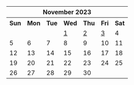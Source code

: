 <table align="center" border="0" cellpadding="0" cellspacing="0" class="month">
 <tr>
  <th class="month" colspan="7">
   November 2023
  </th>
 </tr>
 <tr>
  <th class="sun">
   Sun
  </th>
  <th class="mon">
   Mon
  </th>
  <th class="tue">
   Tue
  </th>
  <th class="wed">
   Wed
  </th>
  <th class="thu">
   Thu
  </th>
  <th class="fri">
   Fri
  </th>
  <th class="sat">
   Sat
  </th>
 </tr>
 <tr>
  <td class="noday">
  </td>
  <td class="noday">
  </td>
  <td class="noday">
  </td>
  <td class="wed">
   <a href="20231101.py">
    1
   </a>
  </td>
  <td class="thu">
   <a href="20231102.py">
    2
   </a>
  </td>
  <td class="fri">
   <a href="20231103.py">
    3
   </a>
  </td>
  <td class="sat">
   4
  </td>
 </tr>
 <tr>
  <td class="sun">
   5
  </td>
  <td class="mon">
   6
  </td>
  <td class="tue">
   7
  </td>
  <td class="wed">
   8
  </td>
  <td class="thu">
   9
  </td>
  <td class="fri">
   10
  </td>
  <td class="sat">
   11
  </td>
 </tr>
 <tr>
  <td class="sun">
   12
  </td>
  <td class="mon">
   13
  </td>
  <td class="tue">
   14
  </td>
  <td class="wed">
   15
  </td>
  <td class="thu">
   16
  </td>
  <td class="fri">
   17
  </td>
  <td class="sat">
   18
  </td>
 </tr>
 <tr>
  <td class="sun">
   19
  </td>
  <td class="mon">
   20
  </td>
  <td class="tue">
   21
  </td>
  <td class="wed">
   22
  </td>
  <td class="thu">
   23
  </td>
  <td class="fri">
   24
  </td>
  <td class="sat">
   25
  </td>
 </tr>
 <tr>
  <td class="sun">
   26
  </td>
  <td class="mon">
   27
  </td>
  <td class="tue">
   28
  </td>
  <td class="wed">
   29
  </td>
  <td class="thu">
   30
  </td>
  <td class="noday">
  </td>
  <td class="noday">
  </td>
 </tr>
</table>
